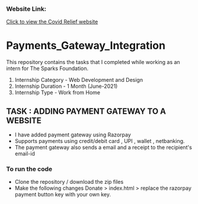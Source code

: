 ### Website Link: 
[Click to view the Covid Relief website](https://vision-in-fission.000webhostapp.com/)

# Payments_Gateway_Integration
This repository contains the tasks that I completed while working as an intern for The Sparks Foundation.
  1. Internship Category - Web Development and Design
  2. Internship Duration - 1 Month (June-2021)
  3. Internship Type - Work from Home

## TASK : ADDING PAYMENT GATEWAY TO A WEBSITE
- I have added payment gateway using Razorpay
- Supports payments using credit/debit card , UPI , wallet , netbanking.
- The payment gateway also sends a email and a receipt to the recipient's email-id
### To run the code 
- Clone the repository / download the zip files
- Make the following changes Donate > index.html > replace the razorpay payment button key with your own key.
